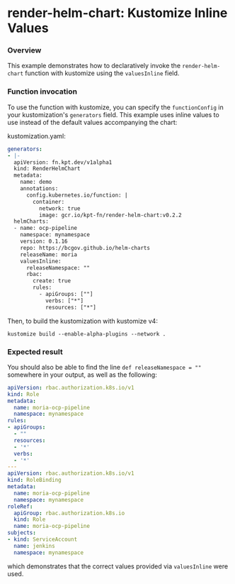 # render-helm-chart: Kustomize Inline Values

### Overview

This example demonstrates how to declaratively invoke the `render-helm-chart`
function with kustomize using the `valuesInline` field.

### Function invocation

To use the function with kustomize, you can specify the `functionConfig`
in your kustomization's `generators` field. This example uses inline values
to use instead of the default values accompanying the chart:

kustomization.yaml:
```yaml
generators:
- |-
  apiVersion: fn.kpt.dev/v1alpha1
  kind: RenderHelmChart
  metadata:
    name: demo
    annotations:
      config.kubernetes.io/function: |
        container:
          network: true
          image: gcr.io/kpt-fn/render-helm-chart:v0.2.2
  helmCharts:
  - name: ocp-pipeline
    namespace: mynamespace
    version: 0.1.16
    repo: https://bcgov.github.io/helm-charts
    releaseName: moria
    valuesInline:
      releaseNamespace: ""
      rbac:
        create: true
        rules:
          - apiGroups: [""]
            verbs: ["*"]
            resources: ["*"]
```

Then, to build the kustomization with kustomize v4:

```shell
kustomize build --enable-alpha-plugins --network .
```

### Expected result

You should also be able to find the line `def releaseNamespace = ""` somewhere
in your output, as well as the following: 

```yaml
apiVersion: rbac.authorization.k8s.io/v1
kind: Role
metadata:
  name: moria-ocp-pipeline
  namespace: mynamespace
rules:
- apiGroups:
  - ""
  resources:
  - '*'
  verbs:
  - '*'
---
apiVersion: rbac.authorization.k8s.io/v1
kind: RoleBinding
metadata:
  name: moria-ocp-pipeline
  namespace: mynamespace
roleRef:
  apiGroup: rbac.authorization.k8s.io
  kind: Role
  name: moria-ocp-pipeline
subjects:
- kind: ServiceAccount
  name: jenkins
  namespace: mynamespace
```

which demonstrates that the correct values provided via `valuesInline` were used.
